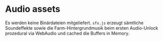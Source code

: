 # Audio assets

Es werden keine Binärdateien mitgeliefert. `sfx.js` erzeugt sämtliche Soundeffekte sowie die Farm-Hintergrundmusik beim ersten Audio-Unlock prozedural via WebAudio und cached die Buffers in Memory.
